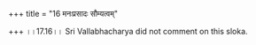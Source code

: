 +++
title = "16 मनःप्रसादः सौम्यत्वम्"

+++
।।17.16।। Sri Vallabhacharya did not comment on this sloka.
